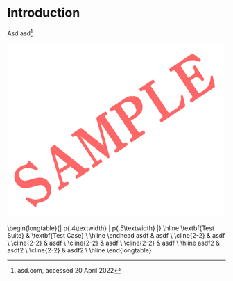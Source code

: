 # Introduction

Asd asd[^1]

[^1]: asd.com, accessed 20 April 2022

![Sample Picture[^2]](../images/sample.png)

[^2]: asd.com, accessed 20 April 2022

\begin{longtable}{| p{.4\textwidth} | p{.5\textwidth} |}
    \hline
        \textbf{Test Suite} & \textbf{Test Case} \\ \hline \endhead
        asdf & asdf \\ \cline{2-2}
                    & asdf \\ \cline{2-2}
                    & asdf \\ \cline{2-2}
                    & asdf \\ \cline{2-2}
                    & asdf \\ \hline
        asdf2 & asdf2 \\ \cline{2-2}
                    & asdf2 \\ \hline
\end{longtable}
